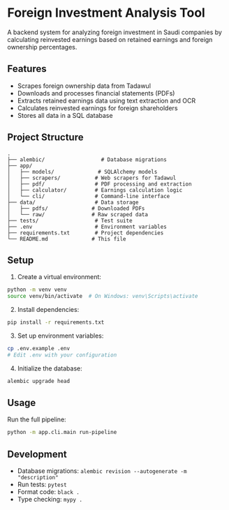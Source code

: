 # Foreign Investment Analysis Tool

A backend system for analyzing foreign investment in Saudi companies by calculating reinvested earnings based on retained earnings and foreign ownership percentages.

## Features

- Scrapes foreign ownership data from Tadawul
- Downloads and processes financial statements (PDFs)
- Extracts retained earnings data using text extraction and OCR
- Calculates reinvested earnings for foreign shareholders
- Stores all data in a SQL database

## Project Structure

```
.
├── alembic/                  # Database migrations
├── app/
│   ├── models/              # SQLAlchemy models
│   ├── scrapers/           # Web scrapers for Tadawul
│   ├── pdf/                # PDF processing and extraction
│   ├── calculator/         # Earnings calculation logic
│   └── cli/                # Command-line interface
├── data/                   # Data storage
│   ├── pdfs/              # Downloaded PDFs
│   └── raw/               # Raw scraped data
├── tests/                  # Test suite
├── .env                    # Environment variables
├── requirements.txt        # Project dependencies
└── README.md              # This file
```

## Setup

1. Create a virtual environment:
```bash
python -m venv venv
source venv/bin/activate  # On Windows: venv\Scripts\activate
```

2. Install dependencies:
```bash
pip install -r requirements.txt
```

3. Set up environment variables:
```bash
cp .env.example .env
# Edit .env with your configuration
```

4. Initialize the database:
```bash
alembic upgrade head
```

## Usage

Run the full pipeline:
```bash
python -m app.cli.main run-pipeline
```

## Development

- Database migrations: `alembic revision --autogenerate -m "description"`
- Run tests: `pytest`
- Format code: `black .`
- Type checking: `mypy .` 